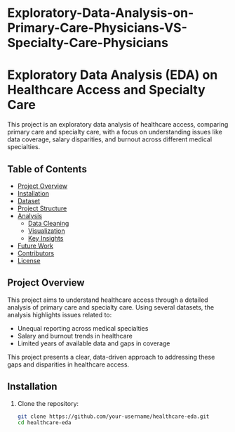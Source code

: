 # Exploratory-Data-Analysis-on-Primary-Care-Physicians-VS-Specialty-Care-Physicians

# Exploratory Data Analysis (EDA) on Healthcare Access and Specialty Care

This project is an exploratory data analysis of healthcare access, comparing primary care and specialty care, with a focus on understanding issues like data coverage, salary disparities, and burnout across different medical specialties.

## Table of Contents
- [Project Overview](#project-overview)
- [Installation](#installation)
- [Dataset](#dataset)
- [Project Structure](#project-structure)
- [Analysis](#analysis)
  - [Data Cleaning](#data-cleaning)
  - [Visualization](#visualization)
  - [Key Insights](#key-insights)
- [Future Work](#future-work)
- [Contributors](#contributors)
- [License](#license)

## Project Overview
This project aims to understand healthcare access through a detailed analysis of primary care and specialty care. Using several datasets, the analysis highlights issues related to:
- Unequal reporting across medical specialties
- Salary and burnout trends in healthcare
- Limited years of available data and gaps in coverage

This project presents a clear, data-driven approach to addressing these gaps and disparities in healthcare access.

## Installation

1. Clone the repository:
   ```bash
   git clone https://github.com/your-username/healthcare-eda.git
   cd healthcare-eda
